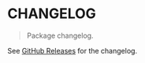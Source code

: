 # CHANGELOG

> Package changelog.

See [GitHub Releases](https://github.com/stdlib-js/stats-base-dists-rayleigh-cdf/releases) for the changelog.